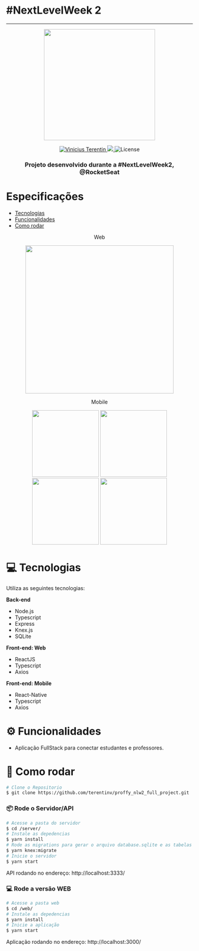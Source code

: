 # #NextLevelWeek 2


------------------------------------------------------------

<p align="center">
   <img src=".github/logo.png" width="300"/>
</p>

<p align="center">	
   <a href="https://www.linkedin.com/in/vinicius-terentin/">
      <img alt="Vinicius Terentin" src="https://img.shields.io/badge/-ViniciusTerentin-8257E5?style=flat&logo=Linkedin&logoColor=white" />
   </a>

  <a aria-label="Completed" href="https://nextlevelweek.com/episodios/omnistack/edicao/2">
    <img src="https://img.shields.io/badge/Proffy-NLW 2.0-8257E5"></img>
  </a>
  
  <img alt="License" src="https://img.shields.io/badge/license-MIT-8257E5">
  
</p>


<h3 align="center">Projeto desenvolvido durante a #NextLevelWeek2, @RocketSeat</h3>


# Especificações

* [Tecnologias](#computer-tecnologias)
* [Funcionalidades](#gear-funcionalidades)
* [Como rodar](#construction_worker-como-rodar)


<p align="center">Web</p>
<p align="center">
   <img src="https://media.giphy.com/media/S5nQ0YTAEkjI2bAiZ1/giphy.gif" width="400px">
   
</p>


<p align="center">Mobile</p>
<p align="center">
   <img src="" width="180">
   <img src="" width="180">
   <img src="" width="180">
   <img src="" width="180">
</p>

# :computer: Tecnologias
Utiliza as seguintes tecnologias:

**Back-end**
<ul>
  <li>Node.js</li>
  <li>Typescript</li>
  <li>Express</li>
  <li>Knex.js</li>
  <li>SQLite</li>
</ul>

**Front-end: Web**
<ul>
  <li>ReactJS</li>
  <li>Typescript</li>
  <li>Axios</li>
</ul>

**Front-end: Mobile**
<ul>
  <li>React-Native</li>
  <li>Typescript</li>
  <li>Axios</li>
</ul>

# :gear: Funcionalidades

* Aplicação FullStack para conectar estudantes e professores.

# :construction_worker: Como rodar
```bash
# Clone o Repositorio
$ git clone https://github.com/terentinv/proffy_nlw2_full_project.git
```

### 📦 Rode o Servidor/API


```bash
# Acesse a pasta do servidor
$ cd /server/
# Instale as depedencias
$ yarn install
# Rode as migrations para gerar o arquivo database.sqlite e as tabelas no banco de dados 
$ yarn knex:migrate
# Inicie o servidor
$ yarn start
```
API rodando no endereço: http://localhost:3333/

### 💻 Rode a versão WEB

```bash
# Acesse a pasta web
$ cd /web/
# Instale as depedencias
$ yarn install
# Inicie a aplicação
$ yarn start
```
Aplicação rodando no endereço: http://localhost:3000/ 




